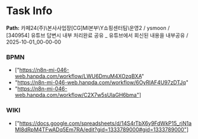 # Task Info

**Path:** 카페24(주)\본사사업장\[CG]MI본부\Y쇼핑센터팀\운영2 / ysmoon / [340954] 유튜브 답변시 내부 처리완료 공유 _ 유튜브에서 회신된 내용을 내부공유 / 2025-10-01_00-00-00

### BPMN
- ["https://n8n-mi-046-web.hanpda.com/workflow/LWU6DmuM4XOzqBXA"
- "https://n8n-mi-046-web.hanpda.com/workflow/6OyRlAF4U97zDTJq"
- "https://n8n-mi-046-web.hanpda.com/workflow/C2X7w5sUlaGH6bma"]

### WIKI
- ["https://docs.google.com/spreadsheets/d/14S4rTbX6y9FdWkP15_rjN1aMl8dRpM4TFwADq5Em7RA/edit?gid=1333789000#gid=1333789000"]

